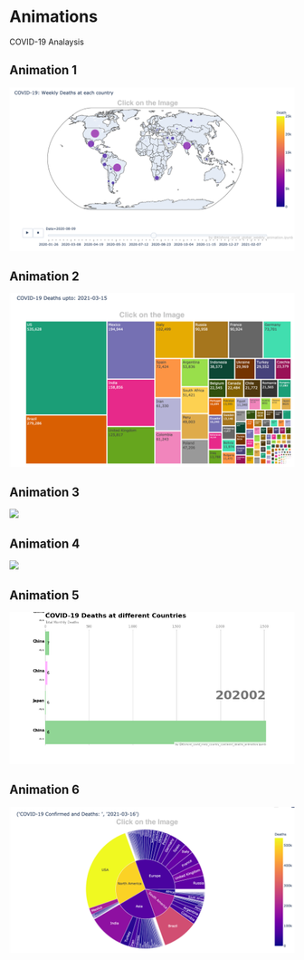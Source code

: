 # Animations
COVID-19 Analaysis

## Animation 1
[<img src="https://github.com/Kishore1818/Animations/blob/1b1ae2ff291931874fff6872c3a15cd16d3750a9/pictures/Global_weekly_deaths_sample.png">](https://kishore1818.github.io/Animations/covid_global_weekly_deaths_animation.html)

## Animation 2
[<img src="https://github.com/Kishore1818/Animations/blob/863fcd3822eb3fde836a43286125a1cce1ce6399/pictures/Deaths_treemap_sample.png">](https://kishore1818.github.io/Animations/covid_global_deaths_confirmed_treemap.html)

## Animation 3
<img src="https://github.com/Kishore1818/Animations/blob/8a07af02b27ec0b068e4773ed876d12bc0ab775c/covid_choropleth_confirmed_animation.png">

## Animation 4
<img src="https://github.com/Kishore1818/Animations/blob/8dbd3f7405871afbf3b9433f1b5ef8e3f18175e0/covid_cum_deathsdly_pie_animation.gif">

## Animation 5
<img src="https://github.com/Kishore1818/Animations/blob/e1aa78c6f32e4cd9bac1215ecf2f1ce8d21d30ec/covid_mnly_country_continent_deaths_animation.png">

## Animation 6
[<img src="https://github.com/Kishore1818/Animations/blob/2d281dd00fbe1e95e75bab17510892a609883ae4/pictures/covid_confirmed_deaths_pieplt.png">](covid_today_cntry_continent_deaths_confirmed_pie_plt.html)

